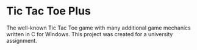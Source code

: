 # Tic Tac Toe Plus
The well-known Tic Tac Toe game with many additional game mechanics written in C for Windows. This project was created for a university assignment.
